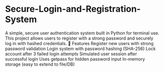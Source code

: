 # Secure-Login-and-Registration-System
A simple, secure user authentication system built in Python for terminal use. This project allows users to register with a strong password and securely log in with hashed credentials.
🚀 Features
Register new users with strong password validation
Login system with password hashing (SHA-256)
Lock account after 3 failed login attempts
Simulated user session after successful login
Uses getpass for hidden password input
In-memory storage (easy to extend to file/DB)


